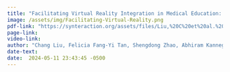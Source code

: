 ```yaml
---
title: "Facilitating Virtual Reality Integration in Medical Education: A Case Study of Acceptability and Learning Impact in Childbirth Delivery Training"
image: /assets/img/Facilitating-Virtual-Reality.png
pdf-link: "https://synteraction.org/assets/files/Liu,%20C%20et%20al.%20-%202024%20-%20Facilitating%20Virtual%20Reality%20Integration%20in%20Medical%20Education%20A%20Case%20Study%20of%20Acceptability%20and%20Learning%20Impact%20in%20Childbirth%20Delivery%20Training.pdf"
page-link:
video-link:
author: "Chang Liu, Felicia Fang-Yi Tan, Shengdong Zhao, Abhiram Kanneganti, Gosavi Arundhati Tushar, Eng Tat Khoo"
date-text:
date:  2024-05-11 23:43:45 -0500
---
```





